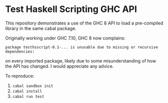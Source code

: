 # Test Haskell Scripting GHC API

This repository demonstrates a use of the GHC 8 API to load a pre-compiled library in the same cabal package.

Originally working under GHC 7.10, GHC 8 now complains:

```
package testhsscript-0.1-... is unusable due to missing or recursive dependencies:
```

on every imported package, likely due to some misunderstanding of how the API has changed. I would appreciate any advice.

To reproduce:

1. ```cabal sandbox init```
1. ```cabal install```
1. ```cabal run test```
